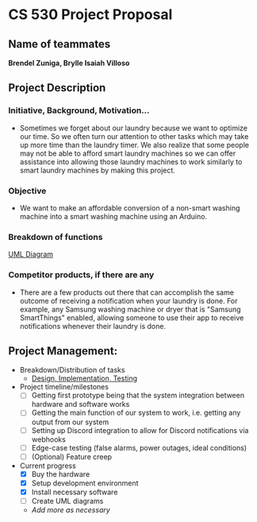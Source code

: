 # CS 530 Project Proposal
## Name of teammates
**Brendel Zuniga, Brylle Isaiah Villoso**

## Project Description
### Initiative, Background, Motivation…
- Sometimes we forget about our laundry because we want to optimize our time. So we often turn our attention to other tasks which may take up more time than the laundry timer. We also realize that some people may not be able to afford smart laundry machines so we can offer assistance into allowing those laundry machines to work similarly to smart laundry machines by making this project.

### Objective
- We want to make an affordable conversion of a non-smart washing machine into a smart washing machine using an Arduino. 

### Breakdown of functions
[UML Diagram](/UML%20Diagram.md)

### Competitor products, if there are any
- There are a few products out there that can accomplish the same outcome of receiving a notification when your laundry is done. For example, any Samsung washing machine or dryer that is "Samsung SmartThings" enabled, allowing someone to use their app to receive notifications whenever their  laundry is done.

## Project Management:
- Breakdown/Distribution of tasks
    - [Design, Implementation, Testing](https://trello.com/invite/b/3cojUJlh/ATTI8e29e608ab0c6605c77fc9270a2ed50962869D3A/cs-530-laundry-timer)
- Project timeline/milestones
    - [ ] Getting first prototype being that the system integration between hardware and software works
    - [ ] Getting the main function of our system to work, i.e. getting any output from our system
    - [ ] Setting up Discord integration to allow for Discord notifications via webhooks
    - [ ] Edge-case testing (false alarms, power outages, ideal conditions)
    - [ ] \(Optional) Feature creep
- Current progress
    - [X] Buy the hardware
    - [X] Setup development environment
    - [X] Install necessary software
    - [ ] Create UML diagrams
    - *Add more as necessary*
